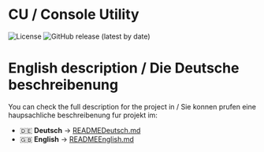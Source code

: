 
# CU / Console Utility

![License](https://img.shields.io/github/license/Frolotey1/CU-ConsoleUtility) ![GitHub release (latest by date)](https://img.shields.io/github/v/release/Frolotey1/CU-ConsoleUtility)

# English description / Die Deutsche beschreibenung
You can check the full description for the project in / Sie konnen prufen eine haupsachliche beschreibenung fur projekt im: 

- 🇩🇪 **Deutsch** → [READMEDeutsch.md](./READMEDeutsch.md)
- 🇬🇧 **English** → [READMEEnglish.md](./READMEEnglish.md)
